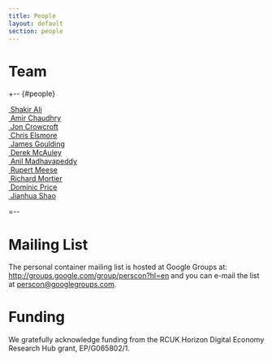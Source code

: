 ```yaml
---
title: People
layout: default
section: people
---
```


Team
====

+-- {#people}

<div class="person"><a href="">
  <img class="aligncenter" src="/images/people/sa.png" alt="">
  Shakir Ali
</a></div>
<div class="person"><a href="http://amirchaudhry.com/">
  <img class="aligncenter" src="/images/people/amc.png" alt="">
  Amir Chaudhry
</a></div>
<div class="person"><a href="http://www.cl.cam.ac.uk/~jac22/">
  <img class="aligncenter" src="/images/people/jac.png" alt="">
  Jon Crowcroft
</a></div>
<div class="person"><a href="http://elsmorian.com/">
  <img class="aligncenter" src="/images/people/cce.png" alt="">
  Chris Elsmore
</a></div>
<div class="person"><a href="">
  <img class="aligncenter" src="/images/people/jog.png" alt="">
  James Goulding
</a></div>
<div class="person"><a href="http://www.cs.nott.ac.uk/~drm/">
  <img class="aligncenter" src="/images/people/drm.png" alt="">
  Derek McAuley
</a></div>
<div class="person"><a href="http://anil.recoil.org/">
  <img class="aligncenter" src="/images/people/avsm.png" alt="">
  Anil Madhavapeddy
</a></div>
<div class="person"><a href="">
  <img class="aligncenter" src="/images/people/rm.png" alt="">
  Rupert Meese
</a></div>
<div class="person"><a href="http://www.cs.nott.ac.uk/~rmm/">
  <img class="aligncenter" src="/images/people/rmm.png" alt="">
  Richard Mortier
</a></div>
<div class="person"><a href="http://www.cs.nott.ac.uk/~djp/">
  <img class="aligncenter" src="/images/people/djp.png" alt="">
  Dominic Price
</a></div>
<div class="person"><a href="http://www.cs.nott.ac.uk/~jus/">
  <img class="aligncenter" src="/images/people/jus.png" alt="">
  Jianhua Shao
</a></div>

=--

Mailing List
============

The personal container mailing list is hosted at Google Groups at:
<http://groups.google.com/group/perscon?hl=en> and you can e-mail the
list at <perscon@googlegroups.com>. 


Funding
=======

We gratefully acknowledge funding from the RCUK Horizon Digital
Economy Research Hub grant, EP/G065802/1. 

